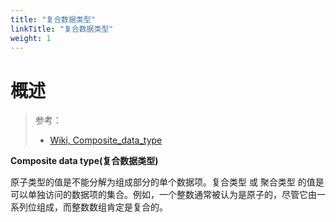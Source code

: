 ```yaml
---
title: "复合数据类型"
linkTitle: "复合数据类型"
weight: 1
---
```


# 概述

> 参考：
>
> - [Wiki, Composite_data_type](https://en.wikipedia.org/wiki/Composite_data_type)

**Composite data type(复合数据类型)**

原子类型的值是不能分解为组成部分的单个数据项。复合类型 或 聚合类型 的值是可以单独访问的数据项的集合。例如，一个整数通常被认为是原子的，尽管它由一系列位组成，而整数数组肯定是复合的。
